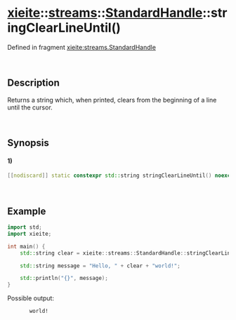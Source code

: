 # [xieite](../../../../../xieite.md)\:\:[streams](../../../../../streams.md)\:\:[StandardHandle](../../../standard_handle.md)\:\:stringClearLineUntil\(\)
Defined in fragment [xieite:streams.StandardHandle](../../../../../../src/streams/standard_handle.cpp)

&nbsp;

## Description
Returns a string which, when printed, clears from the beginning of a line until the cursor.

&nbsp;

## Synopsis
#### 1)
```cpp
[[nodiscard]] static constexpr std::string stringClearLineUntil() noexcept;
```

&nbsp;

## Example
```cpp
import std;
import xieite;

int main() {
    std::string clear = xieite::streams::StandardHandle::stringClearLineUntil();

    std::string message = "Hello, " + clear + "world!";

    std::println("{}", message);
}
```
Possible output:
```
       world!
```

